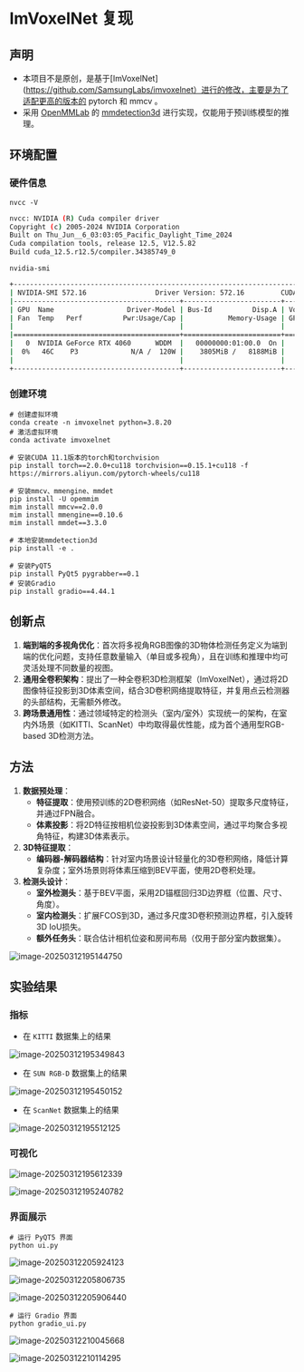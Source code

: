 # ImVoxelNet 复现


## 声明
- 本项目不是原创，是基于[ImVoxelNet](https://github.com/SamsungLabs/imvoxelnet）进行的修改，主要是为了适配更高的版本的 pytorch 和 mmcv 。
- 采用 [OpenMMLab](https://openmmlab.com/) 的 [mmdetection3d](https://github.com/open-mmlab/mmdetection3d) 进行实现，仅能用于预训练模型的推理。

## 环境配置

### 硬件信息

```shell
nvcc -V
```
```bash
nvcc: NVIDIA (R) Cuda compiler driver
Copyright (c) 2005-2024 NVIDIA Corporation
Built on Thu_Jun__6_03:03:05_Pacific_Daylight_Time_2024
Cuda compilation tools, release 12.5, V12.5.82
Build cuda_12.5.r12.5/compiler.34385749_0
```

```shell
nvidia-smi
```

```bash
+-----------------------------------------------------------------------------------------+
| NVIDIA-SMI 572.16                 Driver Version: 572.16         CUDA Version: 12.8     |
|-----------------------------------------+------------------------+----------------------+
| GPU  Name                  Driver-Model | Bus-Id          Disp.A | Volatile Uncorr. ECC |
| Fan  Temp   Perf          Pwr:Usage/Cap |           Memory-Usage | GPU-Util  Compute M. |
|                                         |                        |               MIG M. |
|=========================================+========================+======================|
|   0  NVIDIA GeForce RTX 4060      WDDM  |   00000000:01:00.0  On |                  N/A |
|  0%   46C    P3             N/A /  120W |    3805MiB /   8188MiB |     11%      Default |
|                                         |                        |                  N/A |
+-----------------------------------------+------------------------+----------------------+
```

### 创建环境
```shell
# 创建虚拟环境
conda create -n imvoxelnet python=3.8.20
# 激活虚拟环境
conda activate imvoxelnet

# 安装CUDA 11.1版本的torch和torchvision
pip install torch==2.0.0+cu118 torchvision==0.15.1+cu118 -f https://mirrors.aliyun.com/pytorch-wheels/cu118

# 安装mmcv、mmengine、mmdet
pip install -U opemmim
mim install mmcv==2.0.0
mim install mmengine==0.10.6
mim install mmdet==3.3.0

# 本地安装mmdetection3d
pip install -e .

# 安装PyQT5
pip install PyQt5 pygrabber==0.1
# 安装Gradio
pip install gradio==4.44.1
```


## 创新点
1. **端到端的多视角优化**：首次将多视角RGB图像的3D物体检测任务定义为端到端的优化问题，支持任意数量输入（单目或多视角），且在训练和推理中均可灵活处理不同数量的视图。
2. **通用全卷积架构**：提出了一种全卷积3D检测框架（ImVoxelNet），通过将2D图像特征投影到3D体素空间，结合3D卷积网络提取特征，并复用点云检测器的头部结构，无需额外修改。
3. **跨场景通用性**：通过领域特定的检测头（室内/室外）实现统一的架构，在室内外场景（如KITTI、ScanNet）中均取得最优性能，成为首个通用型RGB-based 3D检测方法。

## 方法

1. **数据预处理**：
   - **特征提取**：使用预训练的2D卷积网络（如ResNet-50）提取多尺度特征，并通过FPN融合。
   - **体素投影**：将2D特征按相机位姿投影到3D体素空间，通过平均聚合多视角特征，构建3D体素表示。
2. **3D特征提取**：
   - **编码器-解码器结构**：针对室内场景设计轻量化的3D卷积网络，降低计算复杂度；室外场景则将体素压缩到BEV平面，使用2D卷积处理。
3. **检测头设计**：
   - **室外检测头**：基于BEV平面，采用2D锚框回归3D边界框（位置、尺寸、角度）。
   - **室内检测头**：扩展FCOS到3D，通过多尺度3D卷积预测边界框，引入旋转3D IoU损失。
   - **额外任务头**：联合估计相机位姿和房间布局（仅用于部分室内数据集）。

![image-20250312195144750](https://raw.githubusercontent.com/henu77/typoryPic/main/2025/image-20250312195144750.png)

## 实验结果

### 指标

- 在 `KITTI` 数据集上的结果

![image-20250312195349843](https://raw.githubusercontent.com/henu77/typoryPic/main/2025/image-20250312195349843.png)

- 在 `SUN RGB-D` 数据集上的结果

![image-20250312195450152](https://raw.githubusercontent.com/henu77/typoryPic/main/2025/image-20250312195450152.png)

- 在 `ScanNet` 数据集上的结果

![image-20250312195512125](https://raw.githubusercontent.com/henu77/typoryPic/main/2025/image-20250312195512125.png)

### 可视化

![image-20250312195612339](https://raw.githubusercontent.com/henu77/typoryPic/main/2025/image-20250312195612339.png)



![image-20250312195240782](https://raw.githubusercontent.com/henu77/typoryPic/main/2025/image-20250312195240782.png)



### 界面展示

```shell
# 运行 PyQT5 界面
python ui.py
```



![image-20250312205924123](https://raw.githubusercontent.com/henu77/typoryPic/main/2025/image-20250312205924123.png)

![image-20250312205806735](https://raw.githubusercontent.com/henu77/typoryPic/main/2025/image-20250312205806735.png)


![image-20250312205906440](https://raw.githubusercontent.com/henu77/typoryPic/main/2025/image-20250312205906440.png)

```shell
# 运行 Gradio 界面
python gradio_ui.py
```

![image-20250312210045668](https://raw.githubusercontent.com/henu77/typoryPic/main/2025/image-20250312210045668.png)

![image-20250312210114295](https://raw.githubusercontent.com/henu77/typoryPic/main/2025/image-20250312210114295.png)
